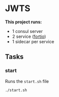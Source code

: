 # JWTS

**This project runs:**

* 1 consul server
* 2 service ([fortio](https://hub.docker.com/r/istio/fortio))
* 1 sidecar per service


## Tasks
### start
Runs the `start.sh` file
```sh
./start.sh
```

